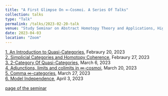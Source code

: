 ```yaml
---
title: "A First Glimpse On ∞-Cosmoi. A Series Of Talks"
collection: talks
type: "Talk"
permalink: /talks/2023-02-20-talk
venue: "Study Seminar on Abstract Homotopy Theory and Applications, Higher School of Economics, Independent University of Moscow"
date: 2023-04-03
location: "Zoom"
---
```


[1. An Introduction to Quasi-Categories](https://magisterlud.github.io/files/Quasi%20categories.pdf), Febraury 20, 2023    
[2. Simplicial Categories and Homotopy Coherence](https://magisterlud.github.io/files/Homotopy%20coherence.pdf), Febraury 27, 2023    
[3. 2-Category Of Quasi-Categories](https://magisterlud.github.io/files/2-cat%20of%20qCat%20and%20intro%20to%20∞-cosmoi.pdf), March 6, 2023  
[4. Adjunctions, limits and colimits in $\infty$-cosmoi](https://magisterlud.github.io/files/Adjunctions,%20limits%20and%20colimits%20in%20∞-cosmoi.pdf), March 20, 2023  
[5. Comma $\infty$-categories](https://magisterlud.github.io/files/Comma%20∞-category.pdf), March 27, 2023  
[6. Model Independence](https://magisterlud.github.io/files/Model%20Independence.pdf), April 3, 2023  

[page of the seminar](https://researchseminars.org/seminar/HomotopyTheoryAndApps)
